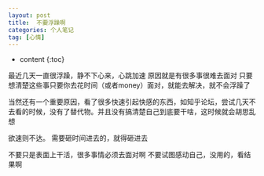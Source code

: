 ```yaml
---
layout: post
title:  不要浮躁啊 
categories: 个人笔记
tag: [心情]
---
```



* content
{:toc}

最近几天一直很浮躁，静不下心来，心跳加速
原因就是有很多事很难去面对
只要想清楚这些事只要你去花时间（或者money）面对，就能去解决，就不会浮躁了

当然还有一个重要原因，看了很多快速引起快感的东西，如知乎论坛，尝试几天不去看的时候，没有了替代物。并且没有搞清楚自己到底要干啥，这时候就会胡思乱想

欲速则不达。
需要砸时间进去的，就得砸进去

不要只是表面上干活，很多事情必须去面对啊
不要试图感动自己，没用的，看结果啊